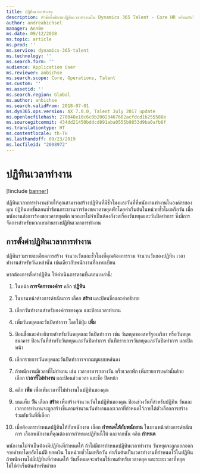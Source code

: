 ```yaml
---
title: ปฏิทินเวลาทำงาน
description: หัวข้อนี้อธิบายปฏิทินเวลาทำงานใน Dynamics 365 Talent - Core HR พร้อมกับวิธีการตั้งค่าปฏิทิน
author: andreabichsel
manager: AnnBe
ms.date: 09/12/2018
ms.topic: article
ms.prod: ''
ms.service: dynamics-365-talent
ms.technology: ''
ms.search.form: ''
audience: Application User
ms.reviewer: anbichse
ms.search.scope: Core, Operations, Talent
ms.custom: ''
ms.assetid: ''
ms.search.region: Global
ms.author: anbichse
ms.search.validFrom: 2018-07-01
ms.dyn365.ops.version: AX 7.0.0, Talent July 2017 update
ms.openlocfilehash: 270048e10c6c0b20023467662acfdcd1b255588e
ms.sourcegitcommit: 434dd21450bddcd891aba0555b9853d9ba0afb6f
ms.translationtype: HT
ms.contentlocale: th-TH
ms.lasthandoff: 09/23/2019
ms.locfileid: "2008972"
---
```

# <a name="working-time-calendars"></a>ปฏิทินเวลาทำงาน

[!include [banner](includes/banner.md)]

ปฏิทินเวลาการทำงานช่วยให้คุณสามารถสร้างปฏิทินที่มีชั่วโมงและวันที่ที่พนักงานทำงานในองค์กรของคุณ ปฏิทินลดขั้นตอนซ้ำซ้อนกระบวนการร้องขอเวลาหยุดพักโดยค่าเริ่มต้นในหน่วยชั่วโมงหรือวัน เมื่อพนักงานส่งการร้องขอเวลาหยุดพัก พวกเขาไม่จำเป็นต้องกังวลเรื่องวันหยุดและวันปิดทำการ ซึ่งมีการจัดการสำหรับพวกเขาผ่านทางปฏิทินเวลาการทำงาน

## <a name="setting-up-a-working-time-calendar"></a>การตั้งค่าปฏิทินเวลาการทำงาน

ปฏิทินรวมรายละเอียดการสร้าง จำนวนวันและชั่วโมงที่คุณต้องการรวม จำนวนวันของปฏิทิน เวลาทำงานสำหรับวันเหล่านั้น เช่นเดียวกับพนักงานที่ลงทะเบียน 

หากต้องการตั้งค่าปฏิทิน ให้ดำเนินการตามขั้นตอนเหล่านี้:

1. ในหน้า **การจัดการองค์กร** คลิก **ปฏิทิน**

2. ในบานหน้าต่างการดำเนินการ เลือก **สร้าง** และป้อนชื่อและคำอธิบาย

3. เลือกวันทำงานสำหรับองค์กรของคุณ และป้อนเวลาทำงาน

4. เพิ่มวันหยุดและวันปิดทำการ โดยใช้ปุ่ม **เพิ่ม**

5. ป้อนชื่อและคำอธิบายสำหรับวันหยุดและวันปิดทำการ เช่น วันหยุดของสหรัฐอเมริกา หรือวันหยุดธนาคาร ป้อนวันที่สำหรับวันหยุดและวันปิดทำการ บันทึกรายการวันหยุดและวันปิดทำการ และปิดหน้า

6. เลือกรายการวันหยุดและวันปิดทำการจากเมนูแบบหล่นลง

7. ถ้าพนักงานมีเวลาที่ไม่ทำงาน เช่น เวลาอาหารกลางวัน หรือเวลาพัก เพิ่มรายการเหล่านั้นด้วย เลือก **เวลาที่ไม่ทำงาน** และป้อนช่วงเวลา และชื่อ ปิดหน้า 

8. คลิก **เพิ่ม** เพื่อเพิ่มเวลาที่ไม่ทำงานในปฏิทินของคุณ

9. บนแท็บ **วัน** เลือก **สร้าง** เพื่อสร้างจำนวนวันในปฏิทินของคุณ ป้อนช่วงวันที่สำหรับปฏิทิน วันและเวลาการทำงานจะถูกสร้างขึ้นตามจำนวนวันทำงานและเวลาที่กำหนดไว้ภายใต้ตัวเลือกการสร้างร่วมกับวันที่ที่เลือก

10. เมื่อต้องการกำหนดปฏิทินให้กับพนักงาน เลือก **กำหนดให้กับพนักงาน** ในบานหน้าต่างการดำเนินการ เลือกพนักงานที่คุณต้องการกำหนดปฏิทินนี้ให้ และจากนั้น คลิก **กำหนด**

พนักงานไม่จำเป็นต้องมีปฏิทินที่กำหนดให้ ถ้าไม่มีการกำหนดปฏิทินเวลาทำงาน วันหยุดจะถูกแยกออกจากคำขอโดยอัตโนมัติ ยอดเงิน ในหน่วยชั่วโมงหรือวัน ค่าเริ่มต้นเป็นเวลาทำงานที่กำหนดไว้ในปฏิทิน ถ้าพนักงานไม่มีปฏิทินที่กำหนดให้ วันทั้งหมดจะพร้อมใช้งานสำหรับเวลาหยุด และระยะเวลาที่หยุดไม่ใช่ค่าเริ่มต้นสำหรับคำขอ 
